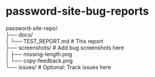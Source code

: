 # password-site-bug-reports
password-site-repo/  
├── docs/  
│   └── TEST_REPORT.md        # This report  
├── screenshots/              # Add bug screenshots here  
│   ├── missing-length.png  
│   └── copy-feedback.png  
└── issues/                   # Optional: Track issues here  
